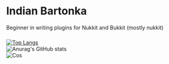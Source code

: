 # Indian Bartonka
Beginner in writing plugins for Nukkit and Bukkit (mostly nukkit)
###

[![Top Langs](https://github-readme-stats.vercel.app/api/top-langs/?username=indianbartonka&langs_count=8&theme=radical)](https://github.com/anuraghazra/github-readme-stats)</br>
![Anurag's GitHub stats](https://github-readme-stats.vercel.app/api?username=indianbartonka&show_icons=true&theme=radical)</br>
![Cos](https://github-readme-streak-stats.herokuapp.com/?user=indianbartonka&theme=radical)
